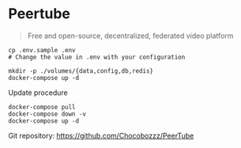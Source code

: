 # Peertube

> Free and open-source, decentralized, federated video platform

```
cp .env.sample .env
# Change the value in .env with your configuration

mkdir -p ./volumes/{data,config,db,redis}
docker-compose up -d
```

Update procedure
```
docker-compose pull
docker-compose down -v
docker-compose up -d
```
Git repository: https://github.com/Chocobozzz/PeerTube
